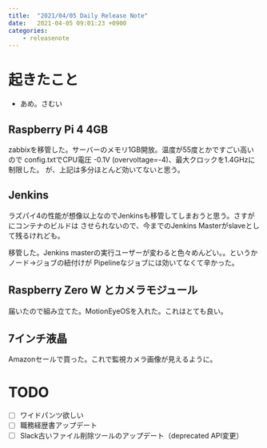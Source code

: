 ```yaml
---
title:  "2021/04/05 Daily Release Note"
date:   2021-04-05 09:01:23 +0900
categories:
	- releasenote
---
```

# 起きたこと

* あめ。さむい

## Raspberry Pi 4 4GB

zabbixを移管した。サーバーのメモリ1GB開放。温度が55度とかですごい高いので
config.txtでCPU電圧 -0.1V (overvoltage=-4)、最大クロックを1.4GHzに制限した。
が、上記は多分ほとんど効いてないと思う。

## Jenkins

ラズパイ4の性能が想像以上なのでJenkinsも移管してしまおうと思う。さすがにコンテナのビルドは
させられないので、今までのJenkins Masterがslaveとして残るけれども。

移管した。Jenkins masterの実行ユーザーが変わると色々めんどい。。というかノード→ジョブの紐付けが
Pipelineなジョブには効いてなくて辛かった。

## Raspberry Zero W とカメラモジュール

届いたので組み立てた。MotionEyeOSを入れた。これはとても良い。

## 7インチ液晶

Amazonセールで買った。これで監視カメラ画像が見えるように。

# TODO 

- [ ] ワイドパンツ欲しい
- [ ] 職務経歴書アップデート
- [ ] Slack古いファイル削除ツールのアップデート（deprecated API変更）